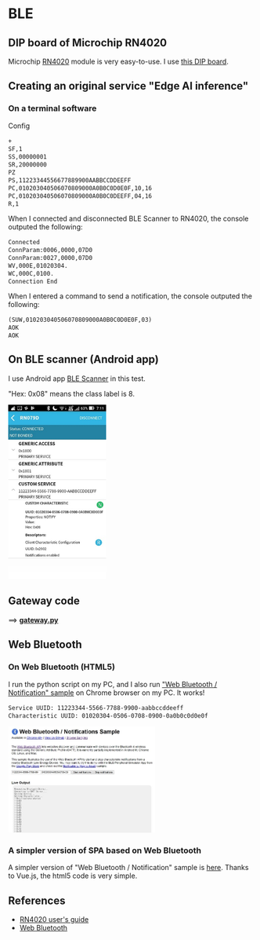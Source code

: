 # BLE

## DIP board of Microchip RN4020

Microchip [RN4020](https://www.microchip.com/wwwproducts/en/RN4020) module is very easy-to-use. I use [this DIP board](http://akizukidenshi.com/catalog/g/gK-11102/).

## Creating an original service "Edge AI inference"

### On a terminal software

Config
```
+
SF,1
SS,00000001
SR,20000000
PZ
PS,11223344556677889900AABBCCDDEEFF
PC,010203040506070809000A0B0C0D0E0F,10,16
PC,010203040506070809000A0B0C0DEEFF,04,16
R,1
```

When I connected and disconnected BLE Scanner to RN4020, the console outputed the following:
```
Connected
ConnParam:0006,0000,07D0
ConnParam:0027,0000,07D0
WV,000E,01020304.
WC,000C,0100.
Connection End
```

When I entered a command to send a notification, the console outputed the following:
```
(SUW,010203040506070809000A0B0C0D0E0F,03)
AOK
AOK
```

## On BLE scanner (Android app)

I use Android app [BLE Scanner](https://play.google.com/store/apps/details?id=com.macdom.ble.blescanner&hl=en) in this test.

"Hex: 0x08" means the class label is 8.

<img src="./doc/screenshot_notification.jpg" width=200>


## Gateway code

==> **[gateway.py](./BLE/python/gateway.py)**

## Web Bluetooth

### On Web Bluetooth (HTML5)

I run the python script on my PC, and I also run ["Web Bluetooth / Notification" sample](https://googlechrome.github.io/samples/web-bluetooth/notifications.html) on Chrome browser on my PC. It works!

```
Service UUID: 11223344-5566-7788-9900-aabbccddeeff
Characteristic UUID: 01020304-0506-0708-0900-0a0b0c0d0e0f
```

<img src="./doc/screenshot_web_bluetooth.jpg" width=300>

### A simpler version of SPA based on Web Bluetooth

A simpler version of "Web Bluetooth / Notification" sample is [here](./html5/notifications.html). Thanks to Vue.js, the html5 code is very simple.

## References

- [RN4020 user's guide](http://ww1.microchip.com/downloads/en/devicedoc/70005191b.pdf)
- [Web Bluetooth](https://developers.google.com/web/updates/2015/07/interact-with-ble-devices-on-the-web)
